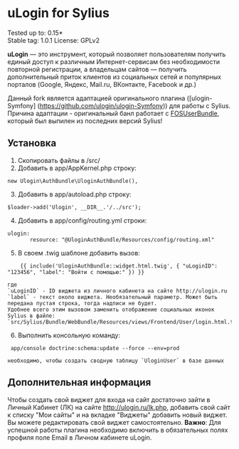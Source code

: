 # uLogin for Sylius

Tested up to: 0.15*  
Stable tag: 1.0.1 
License: GPLv2  

**uLogin** — это инструмент, который позволяет пользователям получить единый доступ к различным Интернет-сервисам без необходимости повторной регистрации,
а владельцам сайтов — получить дополнительный приток клиентов из социальных сетей и популярных порталов (Google, Яндекс, Mail.ru, ВКонтакте, Facebook и др.)

Данный fork является адаптацией оригинального плагина ([ulogin-Symfony] (https://github.com/ulogin/ulogin-Symfony)) для работы с Sylius. Причина адаптации - оригинальный банл работает с [FOSUserBundle](https://github.com/FriendsOfSymfony/FOSUserBundle), который был выпилен из последних версий Sylius!  


## Установка

1. Скопировать файлы в /src/
2. Добавить в app/AppKernel.php строку: 
```
new Ulogin\AuthBundle\UloginAuthBundle(),
```
3. Добавить в app/autoload.php строку: 
```
$loader->add('Ulogin', __DIR__.'/../src');
```
4. Добавить в app/config/routing.yml строки:
```
ulogin:
       resource: "@UloginAuthBundle/Resources/config/routing.xml"
```
5. В своем .twig шаблоне добавить вызов:
```
    {{ include('UloginAuthBundle::widget.html.twig', { "uLoginID": "123456", "label": "Войти с помощью:" }) }}
```
    где 
    `uLoginID` - ID виджета из личного кабинета на сайте http://ulogin.ru
    `label` - текст около виджета. Необязательный параметр. Может быть передана пустая строка, тогда надписи не будет.
    Удобнее всего этим вызовом заменить отображение социальных иконок Sylius в файле: `src/Sylius/Bundle/WebBundle/Resources/views/Frontend/User/login.html.twig`
6. Выполнить консольную команду:
```
 app/console doctrine:schema:update --force --env=prod
```
    необходимо, чтобы создать сводную таблицу `UloginUser` в базе данных



## Дополнительная информация

Чтобы создать свой виджет для входа на сайт достаточно зайти в Личный Кабинет (ЛК) на сайте http://ulogin.ru/lk.php,
добавить свой сайт к списку "Мои сайты" и на вкладке "Виджеты" добавить новый виджет. Вы можете редактировать свой виджет самостоятельно.
**Важно**: Для успешной работы плагина необходимо включить в обязательных полях профиля поле Еmail в Личном кабинете uLogin.